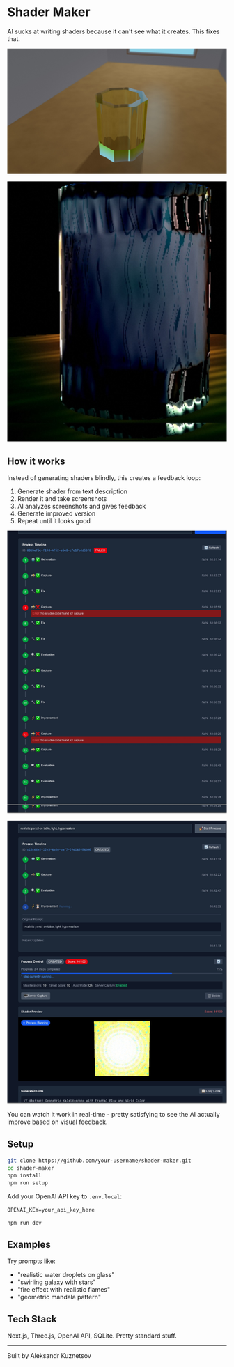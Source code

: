 # Shader Maker

AI sucks at writing shaders because it can't see what it creates. This fixes that.

![Shader Results](public/shader-1.jpg)

![More Shader Results](public/shader-2.jpg)

## How it works

Instead of generating shaders blindly, this creates a feedback loop:

1. Generate shader from text description
2. Render it and take screenshots 
3. AI analyzes screenshots and gives feedback
4. Generate improved version
5. Repeat until it looks good

![Process Interface](public/interface-timeline.jpg)

![Detailed Timeline](public/interface-timeline-2.jpg)

You can watch it work in real-time - pretty satisfying to see the AI actually improve based on visual feedback.

## Setup

```bash
git clone https://github.com/your-username/shader-maker.git
cd shader-maker
npm install
npm run setup
```

Add your OpenAI API key to `.env.local`:
```
OPENAI_KEY=your_api_key_here
```

```bash
npm run dev
```

## Examples

Try prompts like:
- "realistic water droplets on glass"
- "swirling galaxy with stars" 
- "fire effect with realistic flames"
- "geometric mandala pattern"

## Tech Stack

Next.js, Three.js, OpenAI API, SQLite. Pretty standard stuff.

---

Built by Aleksandr Kuznetsov